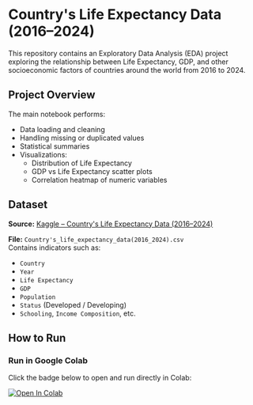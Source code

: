 # Country's Life Expectancy Data (2016–2024)

This repository contains an Exploratory Data Analysis (EDA) project exploring the relationship between Life Expectancy, GDP, and other socioeconomic factors of countries around the world from 2016 to 2024.


## Project Overview
The main notebook performs:
- Data loading and cleaning  
- Handling missing or duplicated values  
- Statistical summaries  
- Visualizations:
  - Distribution of Life Expectancy  
  - GDP vs Life Expectancy scatter plots  
  - Correlation heatmap of numeric variables  


## Dataset
**Source:** [Kaggle – Country's Life Expectancy Data (2016–2024)](https://www.kaggle.com/datasets/sudhakumari1/countrys-life-expectancy-data2016-2024)

**File:** `Country's_life_expectancy_data(2016_2024).csv`  
Contains indicators such as:
- `Country`
- `Year`
- `Life Expectancy`
- `GDP`
- `Population`
- `Status` (Developed / Developing)
- `Schooling`, `Income Composition`, etc.


## How to Run

### Run in Google Colab
Click the badge below to open and run directly in Colab:

[![Open In Colab](https://colab.research.google.com/assets/colab-badge.svg)](
https://colab.research.google.com/github/patcharawanchr/Country-s-life-expectancy-data-2016-2024-/blob/main/Country's_life_expectancy_data(2016_2024).ipynb)


